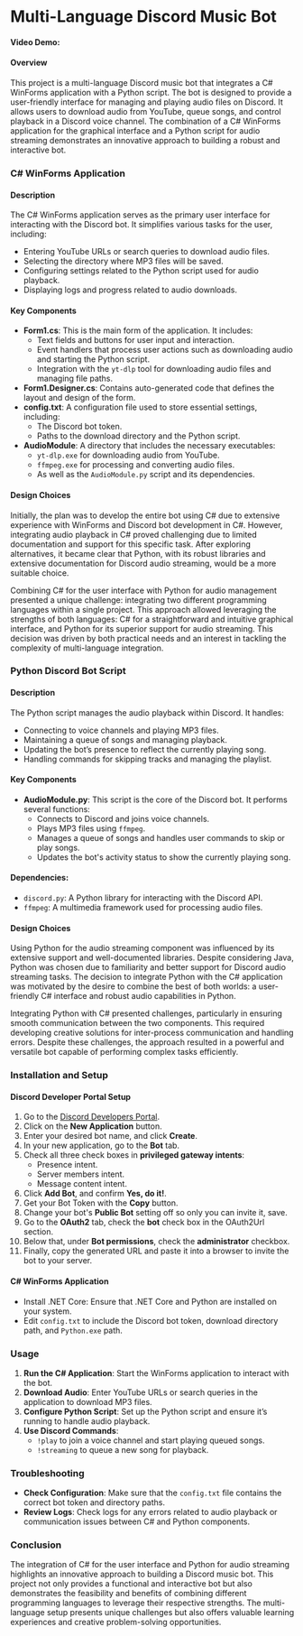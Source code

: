 # Multi-Language Discord Music Bot

#### Video Demo:  <URL HERE>

#### Overview
This project is a multi-language Discord music bot that integrates a C# WinForms application with a Python script. The bot is designed to provide a user-friendly interface for managing and playing audio files on Discord. It allows users to download audio from YouTube, queue songs, and control playback in a Discord voice channel. The combination of a C# WinForms application for the graphical interface and a Python script for audio streaming demonstrates an innovative approach to building a robust and interactive bot.

### C# WinForms Application

#### Description
The C# WinForms application serves as the primary user interface for interacting with the Discord bot. It simplifies various tasks for the user, including:

- Entering YouTube URLs or search queries to download audio files.
- Selecting the directory where MP3 files will be saved.
- Configuring settings related to the Python script used for audio playback.
- Displaying logs and progress related to audio downloads.

#### Key Components
- **Form1.cs**: This is the main form of the application. It includes:
  - Text fields and buttons for user input and interaction.
  - Event handlers that process user actions such as downloading audio and starting the Python script.
  - Integration with the `yt-dlp` tool for downloading audio files and managing file paths.
- **Form1.Designer.cs**: Contains auto-generated code that defines the layout and design of the form.
- **config.txt**: A configuration file used to store essential settings, including:
  - The Discord bot token.
  - Paths to the download directory and the Python script.
- **AudioModule**: A directory that includes the necessary executables:
  - `yt-dlp.exe` for downloading audio from YouTube.
  - `ffmpeg.exe` for processing and converting audio files.
  - As well as the `AudioModule.py` script and its dependencies.

#### Design Choices
Initially, the plan was to develop the entire bot using C# due to extensive experience with WinForms and Discord bot development in C#. However, integrating audio playback in C# proved challenging due to limited documentation and support for this specific task. After exploring alternatives, it became clear that Python, with its robust libraries and extensive documentation for Discord audio streaming, would be a more suitable choice.

Combining C# for the user interface with Python for audio management presented a unique challenge: integrating two different programming languages within a single project. This approach allowed leveraging the strengths of both languages: C# for a straightforward and intuitive graphical interface, and Python for its superior support for audio streaming. This decision was driven by both practical needs and an interest in tackling the complexity of multi-language integration.

### Python Discord Bot Script

#### Description
The Python script manages the audio playback within Discord. It handles:

- Connecting to voice channels and playing MP3 files.
- Maintaining a queue of songs and managing playback.
- Updating the bot’s presence to reflect the currently playing song.
- Handling commands for skipping tracks and managing the playlist.

#### Key Components
- **AudioModule.py**: This script is the core of the Discord bot. It performs several functions:
  - Connects to Discord and joins voice channels.
  - Plays MP3 files using `ffmpeg`.
  - Manages a queue of songs and handles user commands to skip or play songs.
  - Updates the bot's activity status to show the currently playing song.

#### Dependencies:
- `discord.py`: A Python library for interacting with the Discord API.
- `ffmpeg`: A multimedia framework used for processing audio files.

#### Design Choices
Using Python for the audio streaming component was influenced by its extensive support and well-documented libraries. Despite considering Java, Python was chosen due to familiarity and better support for Discord audio streaming tasks. The decision to integrate Python with the C# application was motivated by the desire to combine the best of both worlds: a user-friendly C# interface and robust audio capabilities in Python.

Integrating Python with C# presented challenges, particularly in ensuring smooth communication between the two components. This required developing creative solutions for inter-process communication and handling errors. Despite these challenges, the approach resulted in a powerful and versatile bot capable of performing complex tasks efficiently.

### Installation and Setup

#### Discord Developer Portal Setup
1. Go to the [Discord Developers Portal](https://discord.com/developers/applications).
2. Click on the **New Application** button.
3. Enter your desired bot name, and click **Create**.
4. In your new application, go to the **Bot** tab.
5. Check all three check boxes in **privileged gateway intents**:
   - Presence intent.
   - Server members intent.
   - Message content intent.
6. Click **Add Bot**, and confirm **Yes, do it!**.
7. Get your Bot Token with the **Copy** button.
8. Change your bot's **Public Bot** setting off so only you can invite it, save.
9. Go to the **OAuth2** tab, check the **bot** check box in the OAuth2Url section.
10. Below that, under **Bot permissions**, check the **administrator** checkbox.
11. Finally, copy the generated URL and paste it into a browser to invite the bot to your server.

#### C# WinForms Application
- Install .NET Core: Ensure that .NET Core and Python are installed on your system.
- Edit `config.txt` to include the Discord bot token, download directory path, and `Python.exe` path.

### Usage
1. **Run the C# Application**: Start the WinForms application to interact with the bot.
2. **Download Audio**: Enter YouTube URLs or search queries in the application to download MP3 files.
3. **Configure Python Script**: Set up the Python script and ensure it’s running to handle audio playback.
4. **Use Discord Commands**:
   - `!play` to join a voice channel and start playing queued songs.
   - `!streaming` to queue a new song for playback.

### Troubleshooting
- **Check Configuration**: Make sure that the `config.txt` file contains the correct bot token and directory paths.
- **Review Logs**: Check logs for any errors related to audio playback or communication issues between C# and Python components.

### Conclusion
The integration of C# for the user interface and Python for audio streaming highlights an innovative approach to building a Discord music bot. This project not only provides a functional and interactive bot but also demonstrates the feasibility and benefits of combining different programming languages to leverage their respective strengths. The multi-language setup presents unique challenges but also offers valuable learning experiences and creative problem-solving opportunities.
